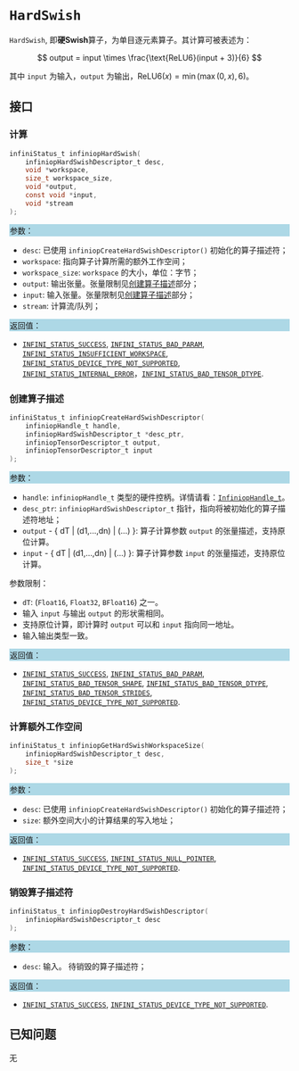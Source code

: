 # `HardSwish`

`HardSwish`, 即**硬Swish**算子，为单目逐元素算子。其计算可被表述为：

$$ output = input \times \frac{\text{ReLU6}(input + 3)}{6} $$

其中 `input` 为输入，`output` 为输出，$\text{ReLU6}(x) = \min(\max(0, x), 6)$。

## 接口

### 计算

```c
infiniStatus_t infiniopHardSwish(
    infiniopHardSwishDescriptor_t desc,
    void *workspace,
    size_t workspace_size,
    void *output,
    const void *input,
    void *stream
);
```

<div style="background-color: lightblue; padding: 1px;"> 参数： </div>

- `desc`:
  已使用 `infiniopCreateHardSwishDescriptor()` 初始化的算子描述符；
- `workspace`:
  指向算子计算所需的额外工作空间；
- `workspace_size`:
  `workspace` 的大小，单位：字节；
- `output`:
  输出张量。张量限制见[创建算子描述](#创建算子描述)部分；
- `input`:
  输入张量。张量限制见[创建算子描述](#创建算子描述)部分；
- `stream`:
  计算流/队列；

<div style="background-color: lightblue; padding: 1px;"> 返回值：</div>

- [`INFINI_STATUS_SUCCESS`], [`INFINI_STATUS_BAD_PARAM`], [`INFINI_STATUS_INSUFFICIENT_WORKSPACE`], [`INFINI_STATUS_DEVICE_TYPE_NOT_SUPPORTED`], [`INFINI_STATUS_INTERNAL_ERROR`]，[`INFINI_STATUS_BAD_TENSOR_DTYPE`].

### 创建算子描述

```c
infiniStatus_t infiniopCreateHardSwishDescriptor(
    infiniopHandle_t handle,
    infiniopHardSwishDescriptor_t *desc_ptr,
    infiniopTensorDescriptor_t output,
    infiniopTensorDescriptor_t input
);
```

<div style="background-color: lightblue; padding: 1px;"> 参数：</div>

- `handle`:
  `infiniopHandle_t` 类型的硬件控柄。详情请看：[`InfiniopHandle_t`]。
- `desc_ptr`:
  `infiniopHardSwishDescriptor_t` 指针，指向将被初始化的算子描述符地址；
- `output` - { dT | (d1,...,dn) | (...) }:
  算子计算参数 `output` 的张量描述，支持原位计算。
- `input` - { dT | (d1,...,dn) | (...) }:
  算子计算参数 `input` 的张量描述，支持原位计算。

参数限制：

- `dT`:  (`Float16`, `Float32`, `BFloat16`) 之一。
- 输入 `input` 与输出 `output` 的形状需相同。
- 支持原位计算，即计算时 `output` 可以和 `input` 指向同一地址。
- 输入输出类型一致。

<div style="background-color: lightblue; padding: 1px;"> 返回值：</div>

- [`INFINI_STATUS_SUCCESS`], [`INFINI_STATUS_BAD_PARAM`], [`INFINI_STATUS_BAD_TENSOR_SHAPE`], [`INFINI_STATUS_BAD_TENSOR_DTYPE`], [`INFINI_STATUS_BAD_TENSOR_STRIDES`], [`INFINI_STATUS_DEVICE_TYPE_NOT_SUPPORTED`].

### 计算额外工作空间

```c
infiniStatus_t infiniopGetHardSwishWorkspaceSize(
    infiniopHardSwishDescriptor_t desc,
    size_t *size
);
```

<div style="background-color: lightblue; padding: 1px;"> 参数：</div>

- `desc`:
  已使用 `infiniopCreateHardSwishDescriptor()` 初始化的算子描述符；
- `size`:
  额外空间大小的计算结果的写入地址；

<div style="background-color: lightblue; padding: 1px;"> 返回值：</div>

- [`INFINI_STATUS_SUCCESS`], [`INFINI_STATUS_NULL_POINTER`], [`INFINI_STATUS_DEVICE_TYPE_NOT_SUPPORTED`].

### 销毁算子描述符

```c
infiniStatus_t infiniopDestroyHardSwishDescriptor(
    infiniopHardSwishDescriptor_t desc
);
```

<div style="background-color: lightblue; padding: 1px;"> 参数： </div>

- `desc`:
  输入。 待销毁的算子描述符；

<div style="background-color: lightblue; padding: 1px;"> 返回值： </div>

- [`INFINI_STATUS_SUCCESS`], [`INFINI_STATUS_DEVICE_TYPE_NOT_SUPPORTED`].

## 已知问题

无

<!-- 链接 -->
[`InfiniopHandle_t`]: /infiniop/handle/README.md

[`INFINI_STATUS_SUCCESS`]: /common/status/README.md#INFINI_STATUS_SUCCESS
[`INFINI_STATUS_BAD_PARAM`]: /common/status/README.md#INFINI_STATUS_BAD_PARAM
[`INFINI_STATUS_INSUFFICIENT_WORKSPACE`]: /common/status/README.md#INFINI_STATUS_INSUFFICIENT_WORKSPACE
[`INFINI_STATUS_DEVICE_TYPE_NOT_SUPPORTED`]: /common/status/README.md#INFINI_STATUS_DEVICE_TYPE_NOT_SUPPORTED
[`INFINI_STATUS_INTERNAL_ERROR`]: /common/status/README.md#INFINI_STATUS_INTERNAL_ERROR
[`INFINI_STATUS_NULL_POINTER`]: /common/status/README.md#INFINI_STATUS_NULL_POINTER
[`INFINI_STATUS_BAD_TENSOR_SHAPE`]: /common/status/README.md#INFINI_STATUS_BAD_TENSOR_SHAPE
[`INFINI_STATUS_BAD_TENSOR_DTYPE`]: /common/status/README.md#INFINI_STATUS_BAD_TENSOR_DTYPE
[`INFINI_STATUS_BAD_TENSOR_STRIDES`]: /common/status/README.md#INFINI_STATUS_BAD_TENSOR_STRIDES